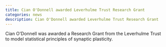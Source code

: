 ```yaml
---
title: Cian O'Donnell awarded Leverhulme Trust Research Grant
categories: news
description: Cian O'Donnell awarded Leverhulme Trust Research Grant
---
```


Cian O'Donnell was awarded a Research Grant from the Leverhulme Trust to model statistical principles of synaptic plasticity.
